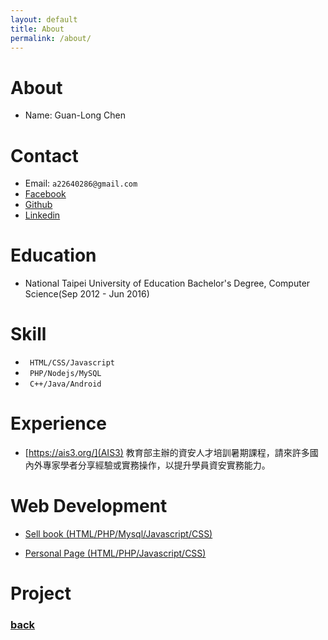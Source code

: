 ```yaml
---
layout: default
title: About
permalink: /about/
---
```

# About
- Name: Guan-Long Chen

# Contact
- Email: `a22640286@gmail.com`
- [Facebook](https://www.facebook.com/polydragoncez)
- [Github](https://github.com/polydragoncez)
- [Linkedin](https://www.linkedin.com/in/%E5%86%A0%E9%BE%8D-%E9%99%B3-817440126)

# Education
- National Taipei University of Education Bachelor's Degree, Computer Science(Sep 2012 - Jun 2016)

# Skill 
- ` HTML/CSS/Javascript`
- ` PHP/Nodejs/MySQL`
- ` C++/Java/Android`

# Experience
- [https://ais3.org/](AIS3)
教育部主辦的資安人才培訓暑期課程，請來許多國內外專家學者分享經驗或實務操作，以提升學員資安實務能力。

# Web Development
- [Sell book (HTML/PHP/Mysql/Javascript/CSS)](https://github.com/polydragoncez/ntuecsbookweb)

- [Personal Page (HTML/PHP/Javascript/CSS)](https://github.com/polydragoncez/mywebsite) 


# Project


### [back](../)
